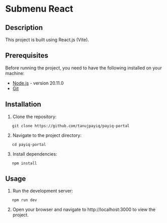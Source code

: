 # Submenu React

## Description

This project is built using React.js (Vite).

## Prerequisites

Before running the project, you need to have the following installed on your machine:

- [Node.js](https://nodejs.org/) - version 20.11.0
- [Git](https://git-scm.com/)

## Installation

1. Clone the repository:

```
   git clone https://github.com/tanujpayiq/payiq-portal
```

2. Navigate to the project directory:

```
   cd payiq-portal
```

3. Install dependencies:

```
   npm install
```

## Usage

1. Run the development server:

```
   npm run dev
```

2. Open your browser and navigate to http://localhost:3000 to view the project.

